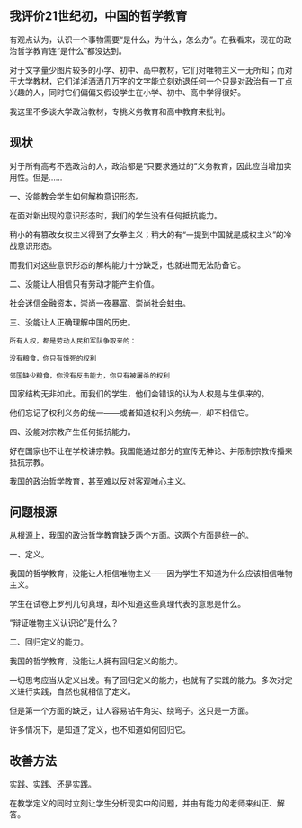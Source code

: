 我评价21世纪初，中国的哲学教育
--
有观点认为，认识一个事物需要“是什么，为什么，怎么办”。在我看来，现在的政治哲学教育连“是什么”都没达到。

对于文字量少图片较多的小学、初中、高中教材，它们对唯物主义一无所知；而对于大学教材，它们洋洋洒洒几万字的文字能立刻劝退任何一个只是对政治有一丁点兴趣的人，同时它们偏偏又假设学生在小学、初中、高中学得很好。

我这里不多谈大学政治教材，专挑义务教育和高中教育来批判。

现状
--
对于所有高考不选政治的人，政治都是“只要求通过的”义务教育，因此应当增加实用性。但是……

一、没能教会学生如何解构意识形态。

在面对新出现的意识形态时，我们的学生没有任何抵抗能力。

稍小的有篡改女权主义得到了女拳主义；稍大的有“一提到中国就是威权主义”的冷战意识形态。

而我们对这些意识形态的解构能力十分缺乏，也就进而无法防备它。

二、没能让人相信只有劳动才能产生价值。

社会迷信金融资本，崇尚一夜暴富、崇尚社会蛀虫。

三、没能让人正确理解中国的历史。

    所有人权，都是劳动人民和军队争取来的：
    
    没有粮食，你只有饿死的权利
    
    邻国缺少粮食，你没有反击能力，你只有被屠杀的权利

国家结构无非如此。而我们的学生，他们会错误的认为人权是与生俱来的。

他们忘记了权利义务的统一——或者知道权利义务统一，却不相信它。

四、没能对宗教产生任何抵抗能力。

好在国家也不让在学校讲宗教。我国能通过部分的宣传无神论、并限制宗教传播来抵抗宗教。

我国的政治哲学教育，甚至难以反对客观唯心主义。

问题根源
--
从根源上，我国的政治哲学教育缺乏两个方面。这两个方面是统一的。

一、定义。

我国的哲学教育，没能让人相信唯物主义——因为学生不知道为什么应该相信唯物主义。

学生在试卷上罗列几句真理，却不知道这些真理代表的意思是什么。

“辩证唯物主义认识论”是什么？

二、回归定义的能力。

我国的哲学教育，没能让人拥有回归定义的能力。

一切思考应当从定义出发。有了回归定义的能力，也就有了实践的能力。多次对定义进行实践，自然也就相信了定义。

但是第一个方面的缺乏，让人容易钻牛角尖、绕弯子。这只是一方面。

许多情况下，是知道了定义，也不知道如何回归它。

改善方法
--
实践、实践、还是实践。

在教学定义的同时立刻让学生分析现实中的问题，并由有能力的老师来纠正、解答。

